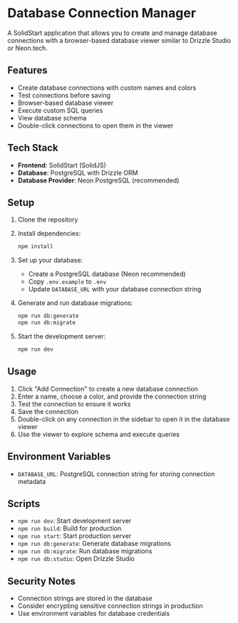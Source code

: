 # Database Connection Manager

A SolidStart application that allows you to create and manage database connections with a browser-based database viewer similar to Drizzle Studio or Neon.tech.

## Features

- Create database connections with custom names and colors
- Test connections before saving
- Browser-based database viewer
- Execute custom SQL queries
- View database schema
- Double-click connections to open them in the viewer

## Tech Stack

- **Frontend**: SolidStart (SolidJS)
- **Database**: PostgreSQL with Drizzle ORM
- **Database Provider**: Neon PostgreSQL (recommended)

## Setup

1. Clone the repository
2. Install dependencies:
   ```bash
   npm install
   ```

3. Set up your database:
   - Create a PostgreSQL database (Neon recommended)
   - Copy `.env.example` to `.env`
   - Update `DATABASE_URL` with your database connection string

4. Generate and run database migrations:
   ```bash
   npm run db:generate
   npm run db:migrate
   ```

5. Start the development server:
   ```bash
   npm run dev
   ```

## Usage

1. Click "Add Connection" to create a new database connection
2. Enter a name, choose a color, and provide the connection string
3. Test the connection to ensure it works
4. Save the connection
5. Double-click on any connection in the sidebar to open it in the database viewer
6. Use the viewer to explore schema and execute queries

## Environment Variables

- `DATABASE_URL`: PostgreSQL connection string for storing connection metadata

## Scripts

- `npm run dev`: Start development server
- `npm run build`: Build for production
- `npm run start`: Start production server
- `npm run db:generate`: Generate database migrations
- `npm run db:migrate`: Run database migrations
- `npm run db:studio`: Open Drizzle Studio

## Security Notes

- Connection strings are stored in the database
- Consider encrypting sensitive connection strings in production
- Use environment variables for database credentials
